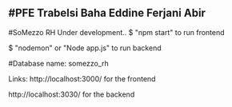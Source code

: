 #PFE 
Trabelsi Baha Eddine
Ferjani Abir
----------------------
#SoMezzo RH 
Under development..
$ "npm start" to run frontend 

$ "nodemon" or "Node app.js" to run backend

#Database name: somezzo_rh


Links:
http://localhost:3000/ for the frontend

http://localhost:3030/ for the backend
